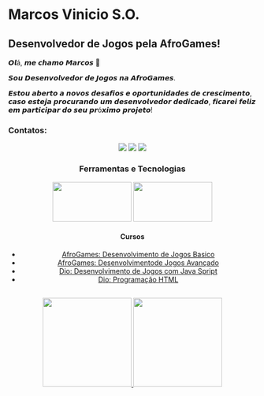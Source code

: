 # Marcos Vinicio S.O.
## Desenvolvedor de Jogos pela AfroGames!

𝙊𝙡á, 𝙢𝙚 𝙘𝙝𝙖𝙢𝙤 𝙈𝙖𝙧𝙘𝙤𝙨 👋

𝙎𝙤𝙪 𝘿𝙚𝙨𝙚𝙣𝙫𝙤𝙡𝙫𝙚𝙙𝙤𝙧 𝙙𝙚 𝙅𝙤𝙜𝙤𝙨 𝙣𝙖 𝘼𝙛𝙧𝙤𝙂𝙖𝙢𝙚𝙨.

𝙀𝙨𝙩𝙤𝙪 𝙖𝙗𝙚𝙧𝙩𝙤 𝙖 𝙣𝙤𝙫𝙤𝙨 𝙙𝙚𝙨𝙖𝙛𝙞𝙤𝙨 𝙚 𝙤𝙥𝙤𝙧𝙩𝙪𝙣𝙞𝙙𝙖𝙙𝙚𝙨 𝙙𝙚 𝙘𝙧𝙚𝙨𝙘𝙞𝙢𝙚𝙣𝙩𝙤, 𝙘𝙖𝙨𝙤 𝙚𝙨𝙩𝙚𝙟𝙖 𝙥𝙧𝙤𝙘𝙪𝙧𝙖𝙣𝙙𝙤 𝙪𝙢 𝙙𝙚𝙨𝙚𝙣𝙫𝙤𝙡𝙫𝙚𝙙𝙤𝙧 𝙙𝙚𝙙𝙞𝙘𝙖𝙙𝙤, 𝙛𝙞𝙘𝙖𝙧𝙚𝙞 𝙛𝙚𝙡𝙞𝙯 𝙚𝙢 𝙥𝙖𝙧𝙩𝙞𝙘𝙞𝙥𝙖𝙧 𝙙𝙤 𝙨𝙚𝙪 𝙥𝙧ó𝙭𝙞𝙢𝙤 𝙥𝙧𝙤𝙟𝙚𝙩𝙤!


### Contatos:
<div align="center"> 
  <a href="https://instagram.com/souza.vinizin?igshid=OGQ5ZDc2ODk2ZA==" target="_blank"><img src="https://img.shields.io/badge/-Instagram-%23E4405F?style=for-the-badge&logo=instagram&logoColor=white" target="_blank"></a> 
  <a href = "marcosouzavini2018@gmail.com"><img src="https://img.shields.io/badge/-Gmail-%23333?style=for-the-badge&logo=gmail&logoColor=white" target="_blank"></a>
  <a href="https://www.linkedin.com/in/marcos-v-oliveira-9a40b5271?utm_source=share&utm_campaign=share_via&utm_content=profile&utm_medium=android_app" target="_blank"><img src="https://img.shields.io/badge/-LinkedIn-%230077B5?style=for-the-badge&logo=linkedin&logoColor=white" target="_blank"></
<img src="https://img.shields.io/github/followers/camilafernanda?color=%234CC61E&label=GitHub%20Followers%20%3A"/></a>
</p>

### Ferramentas e Tecnologias

<img src="https://img.shields.io/badge/Python-3776AB?style=for-the-badge&logo=python&logoColor=white" width="160" height="80"/> <img src="https://img.shields.io/badge/Unity-100000?style=for-the-badge&logo=unity&logoColor=white" width="160" height="80"/> 

#### Cursos

- [AfroGames: Desenvolvimento de Jogos Basico](https://afrogames.com.br/)
- [AfroGames: Desenvolvimentode Jogos Avançado](https://afrogames.com.br/)
- [Dio: Desenvolvimento de Jogos com Java Spript](https://www.dio.me/bootcamp/potencia-tech-ifood-programacao-do-zero)
- [Dio: Programação HTML](https://www.dio.me/bootcamp/potencia-tech-ifood-programacao-do-zero)


##
<div>
  <a href="https://github.com/souzavinii">
  <img height="180em" src="https://github-readme-stats.vercel.app/api/top-langs/?username=souzavinii&layout=compact&langs_count=7&theme=dracula"/>
  <img height="180em" src="https://github-readme-stats.vercel.app/api?username=souzavinii&show_icons=true&theme=dracula&include_all_commits=true&count_private=true"/>
</div>

##